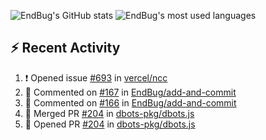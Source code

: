 ![EndBug's GitHub stats](https://github-readme-stats.vercel.app/api?username=endbug&show_icons=true&theme=dark)
![EndBug's most used languages](https://github-readme-stats.vercel.app/api/top-langs/?username=endbug&layout=compact&theme=dark)

## ⚡ Recent Activity

<!--START_SECTION:activity-->
1. ❗️ Opened issue [#693](https://github.com//vercel/ncc/issues/693) in [vercel/ncc](https://github.com//vercel/ncc)
2. 💬 Commented on [#167](https://github.com//EndBug/add-and-commit/issues/167) in [EndBug/add-and-commit](https://github.com//EndBug/add-and-commit)
3. 💬 Commented on [#166](https://github.com//EndBug/add-and-commit/issues/166) in [EndBug/add-and-commit](https://github.com//EndBug/add-and-commit)
4. 🎉 Merged PR [#204](https://github.com//dbots-pkg/dbots.js/pull/204) in [dbots-pkg/dbots.js](https://github.com//dbots-pkg/dbots.js)
5. 💪 Opened PR [#204](https://github.com//dbots-pkg/dbots.js/pull/204) in [dbots-pkg/dbots.js](https://github.com//dbots-pkg/dbots.js)
<!--END_SECTION:activity-->

